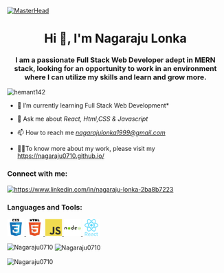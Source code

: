 [![MasterHead](https://user-images.githubusercontent.com/74038190/241765440-80728820-e06b-4f96-9c9e-9df46f0cc0a5.gif)](https://nagaraju0710.github.io/)
<h1 align="center">Hi 👋, I'm Nagaraju Lonka</h1>
<h3 align="center"> I am a passionate Full Stack Web Developer adept in MERN stack, looking for an opportunity to work in an environment where I can utilize my skills and learn and grow more.</h3>


<p align="left"> <img src="https://komarev.com/ghpvc/?username=Nagaraju0710&label=Profile%20views&color=0e75b6&style=flat" alt="hemant142" /> </p>

- 🌱 I’m currently learning Full Stack Web Development*

- 💬 Ask me about *React, Html,CSS & Javascript*

- 📫 How to reach me *nagarajulonka1999@gmail.com*
- 👨‍💻To know more about my work, please visit my https://nagaraju0710.github.io/

<h3 align="left">Connect with me:</h3>
<p align="left">
<a href="https://www.linkedin.com/in/nagaraju-lonka-2ba8b7223/" target="blank"><img align="center" src="https://raw.githubusercontent.com/rahuldkjain/github-profile-readme-generator/master/src/images/icons/Social/linked-in-alt.svg" alt="https://www.linkedin.com/in/nagaraju-lonka-2ba8b7223" height="30" width="40" /></a>
</p>

<h3 align="left">Languages and Tools:</h3>
<p align="left"> <a href="https://www.w3schools.com/css/" target="_blank" rel="noreferrer"> <img src="https://raw.githubusercontent.com/devicons/devicon/master/icons/css3/css3-original-wordmark.svg" alt="css3" width="40" height="40"/> </a> <a href="https://www.w3.org/html/" target="_blank" rel="noreferrer"> <img src="https://raw.githubusercontent.com/devicons/devicon/master/icons/html5/html5-original-wordmark.svg" alt="html5" width="40" height="40"/> </a> <a href="https://developer.mozilla.org/en-US/docs/Web/JavaScript" target="_blank" rel="noreferrer"> <img src="https://raw.githubusercontent.com/devicons/devicon/master/icons/javascript/javascript-original.svg" alt="javascript" width="40" height="40"/> </a> <a href="https://nodejs.org" target="_blank" rel="noreferrer"> <img src="https://raw.githubusercontent.com/devicons/devicon/master/icons/nodejs/nodejs-original-wordmark.svg" alt="nodejs" width="40" height="40"/> </a> <a href="https://reactjs.org/" target="_blank" rel="noreferrer"> <img src="https://raw.githubusercontent.com/devicons/devicon/master/icons/react/react-original-wordmark.svg" alt="react" width="40" height="40"/> </a> </p>

<p><img align="left" src="https://github-readme-stats.vercel.app/api/top-langs?username=Nagaraju0710&show_icons=true&locale=en&layout=compact" alt="Nagaraju0710" /></p>

<p>&nbsp;<img align="center" src="https://github-readme-stats.vercel.app/api?username=Nagaraju0710&show_icons=true&locale=en" alt="Nagaraju0710" /></p>

<p><img align="center" src="https://github-readme-streak-stats.herokuapp.com/?user=Nagaraju0710&" alt="Nagaraju0710" /></p>
